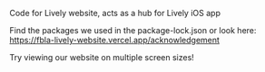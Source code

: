 Code for Lively website, acts as a hub for Lively iOS app

Find the packages we used in the package-lock.json or look here: https://fbla-lively-website.vercel.app/acknowledgement

Try viewing our website on multiple screen sizes!
